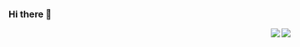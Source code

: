 ### Hi there 👋

<!--
**adil-uddin/adil-uddin** is a ✨ _special_ ✨ repository because its `README.md` (this file) appears on your GitHub profile.

Here are some ideas to get you started:

- 🔭 I’m currently working on ...
- 🌱 I’m currently learning ...
- 👯 I’m looking to collaborate on ...
- 🤔 I’m looking for help with ...
- 💬 Ask me about ...
- 📫 How to reach me: ...
- 😄 Pronouns: ...
- ⚡ Fun fact: ...
[![Contribution Stats](https://github-contribution-stats.vercel.app/api/?username=adil-uddin)](https://github.com/LordDashMe/github-contribution-stats/)
![Adils's github stats](https://github-readme-stats.vercel.app/api?username=adil-uddin&count_private=true&show_icons=true&theme=radical&hide=stars)
[![Top Langs](https://github-readme-stats.vercel.app/api/top-langs/?username=adil-uddin)](https://github.com/anuraghazra/github-readme-stats)
-->

<a href="https://github.com/anuraghazra/github-readme-stats">
  <img align="right" src="https://github-readme-stats.vercel.app/api?username=adil-uddin&count_private=true&show_icons=true&theme=radical&hide=stars" />
</a>
<a href="https://github.com/anuraghazra/github-readme-stats">
  <img align="right" src="https://github-readme-stats.vercel.app/api/top-langs/?username=adil-uddin" />
</a>
